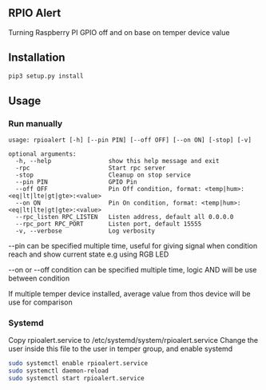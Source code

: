 ## RPIO Alert

Turning Raspberry PI GPIO off and on base on temper device value

## Installation

```bash
pip3 setup.py install
```
## Usage

### Run manually

```
usage: rpioalert [-h] [--pin PIN] [--off OFF] [--on ON] [-stop] [-v]

optional arguments:
  -h, --help                show this help message and exit
  -rpc                      Start rpc server
  -stop                     Cleanup on stop service
  --pin PIN                 GPIO Pin
  --off OFF                 Pin Off condition, format: <temp|hum>:<eq|lt|lte|gt|gte>:<value>
  --on ON                   Pin On condition, format: <temp|hum>:<eq|lt|lte|gt|gte>:<value>
  --rpc_listen RPC_LISTEN   Listen address, default all 0.0.0.0
  --rpc_port RPC_PORT       Listen port, default 15555
  -v, --verbose             Log verbosity
```

--pin can be specified multiple time, useful for giving signal when condition reach and show current state e.g using RGB LED

--on or --off condition can be specified multiple time, logic AND will be use between condition

If multiple temper device installed, average value from thos device will be use for comparison

### Systemd
Copy rpioalert.service to /etc/systemd/system/rpioalert.service
Change the user inside this file to the user in temper group, and enable systemd

```bash
sudo systemctl enable rpioalert.service
sudo systemctl daemon-reload
sudo systemctl start rpioalert.service
```
